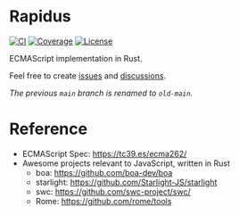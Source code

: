 # Rapidus

[![CI](https://img.shields.io/github/actions/workflow/status/maekawatoshiki/rapidus/ci.yml?branch=main&style=for-the-badge)](https://github.com/maekawatoshiki/rapidus/actions/workflows/ci.yml)
[![Coverage](https://img.shields.io/codecov/c/gh/maekawatoshiki/rapidus?style=for-the-badge)](https://app.codecov.io/gh/maekawatoshiki/rapidus/tree/main)
[![License](http://img.shields.io/badge/license-MIT-blue.svg?style=for-the-badge)](./LICENSE)

ECMAScript implementation in Rust.

Feel free to create [issues](https://github.com/maekawatoshiki/rapidus/issues) and [discussions](https://github.com/maekawatoshiki/rapidus/discussions).

*The previous `main` branch is renamed to `old-main`.*

# Reference

- ECMAScript Spec: https://tc39.es/ecma262/
- Awesome projects relevant to JavaScript, written in Rust
    - boa: https://github.com/boa-dev/boa
    - starlight: https://github.com/Starlight-JS/starlight
    - swc: https://github.com/swc-project/swc/
    - Rome: https://github.com/rome/tools

